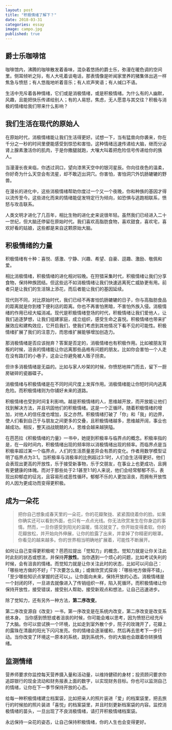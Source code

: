 ```yaml
---
layout: post
title: "积极情绪了解下？"
date: 2018-03-31
categories: essay
image: campo.jpg
published: true
---
```

## 爵士乐咖啡馆
咖啡馆内，沸腾的咖啡散发着香味，混杂着悠扬的爵士乐，弥漫在暖色调的空间里。侧耳倾听之际，有人大吼着谈电话，那表情像是听闻家里养的猪集体出逃一样焦急与愤怒；有人悠哉地听着音乐；有人欢声笑语；有人缄口不语。

生活中充斥着各种情绪，它们或是消极情绪，或是积极情绪。为什么有的人幽默，风趣，且能把快乐传递给别人；有的人易怒，焦虑，无人愿意与其交往？积极与消极的情绪给我们带来什么影响？

## 我们生活在现代的原始人

在原始时代，消极情绪能让我们生活得更好。试想一下，当有猛兽向你袭来，你在千分之一秒的时间里便能感受到惊恐和害怕，这种情绪迅速传递给大脑，继而分泌肾上腺素激活你的肌肉，于是你撒腿就跑，大嚷大叫着把危险信号传递给你的族人。

当漫漫长夜来临，你透过洞口，望向漆黑天空中的银河星辰。你向往夜色的温柔，你好奇为什么天空会有流星，却不敢迈出洞穴。你害怕，害怕洞穴外饥肠辘辘的野兽。

在漫长的进化中，这些消极情绪帮助你度过一个又一个夜晚，你和种族的基因才得以流传至今。这些进化而来的情绪能促发特定行为倾向，如恐惧与逃跑相联系，愤怒与攻击联系。

人类文明才进化了几百年，相比生物的进化史来说很年轻。虽然我们已经进入二十一世纪，但大脑还停留在原始时代。我们喜欢高脂肪食物，喜欢甜食，喜欢宅，喜欢好看的姑娘，这些都是来自这颗原始大脑。

## 积极情绪的力量
积极情绪有十种：喜悦、感激、宁静、兴趣、希望、自豪、逗趣、激励、敬佩和爱。

相比消极情绪，积极情绪的进化相对较晚。在狩猎采集时代，积极情绪让我们分享食物，保持种族团结。但这些远不如消极情绪让我们快速逃离死亡威胁更有用。前者只是让我们的生活锦上添花，而后者能让我们的基因延续。

现代则不同，对比原始时代，我们已经不再害怕饥肠辘辘的日子，你与高脂肪食品的距离就是你到楼下便利店的距离。你也不再害怕黑暗，不害怕外族入侵。消极情绪的作用已经大幅消减。现代是积极情绪登场的时代，积极情绪让我们爱他人，让我们追逐梦想，让我们组建家庭，成立组织，感受生命之喜悦。积极情绪也带来扩展效应和建构效应，它开启我们，使我们考虑到其他情况下看不见的可能性。积极情绪扩展了我们的注意力，而思维扩展能够增加创造力。

那消极情绪是否应该抛弃？答案是否定的，消极情绪也有积极作用。比如被朋友背叛的时候，沮丧的情绪能让你远离那些品格有问题的朋友。比如你会害怕一个人走在没有路灯的小巷子，这会让你避免被人贩子拐卖。

但许多消极情绪是无益的。比如与家人吵架的时候，你愤怒地摔门而去，留下一厨房破碎的瓷器碟子。

消极情绪与积极情绪是在不同时间尺度上发挥作用。消极情绪能让你短时间内逃离危险。而积极情绪则为你铺好未来的道路。

积极情绪也受到时间复利影响。越是积极情绪的人，思维越开放，而开放能让他们找到解决方法，并且巩固他们的积极情绪。这是一个正循环。随着积极情绪的增加，对他人的信任度也增加，反之亦然。积极情绪打破了「你」和「我」的边界，使人们看到自己于与朋友之间更多的交叠，且积极情绪越多，思维越开阔，事业也越成功。相反，整天战战兢兢的人，思维会越来越狭隘。

在芭芭拉《积极情绪的力量》一书中，她提到积极率与临界点的概念。积极率指的是，在一段时间内，积极情绪出现的频率除以消极情绪出现的频率。而临界点是当积极率超过某一个临界点，人们的生活质量差异会有质的变化。作者用数学模型证明了临界点为3:1。当积极率与消极率的比例超过3:1时，人们会生活得更好。他们会表现出更高的开放性，乐于接受新事物，乐于交朋友，在事业上也更成功，且拥有更健康的体魄。而对于那些处于2:1甚至1:1的人来说，他们会经常郁郁不乐，表现出抑郁症的征兆，且容易形成恶性循环。郁郁不乐的人更加沮丧，而拥有开放性的人因为更成功而变得更积极。

## 成为一朵花
> 把你自己想象成春天里的一朵花，你的花瓣聚拢、紧紧围绕着你的脸。如果你确实还可以看到外面，也只有一点点光线。你无法欣赏发生在你身边的事情。然而，一旦你感受到阳光的温暖，情况就变了。你开始变得柔软。你的花瓣放松，并开始向外伸展，让你的脸露了出来，并拿掉了你精密的眼罩。你看见的越来越多。你的世界相当明确地扩展着，可能性不断展开。

如何让自己变得更积极呢？芭芭拉提出「觉知力」的概念。觉知力就是让你关注此时此刻的状态或想法，并保持**开放性**。当你遇到一个烦心的问题，比如考试失利的时候，会有沮丧的情绪。而觉知力就是让你关注此时的状态，比如可以问自己：「哪些地方做的不好」「下次要怎么做」；或做欣赏式探询：「哪些地方做得不错」，「至少哪些知识点掌握的还可以」。让你面向未来，保持开放的心态。消极情绪是一个封闭的环，一旦进去就像进入了传销组织一样，陷入死循环。而积极情绪让你保持开放性，接受错误，接受别人帮助，接受新观点和想法，让自己迅速进步。

除了觉知力，还有另外一种方法，**第二序改变**。

第二序改变源自《改变》一书，第一序改变是在系统内改变，第二序改变是改变系统本身。
当你感到愤怒或者沮丧的时候，你可能会难以思考，因为愤怒已经充斥了大脑。你可以尝试换一个环境，比如走到室外散个步，院子的玫瑰开了，花瓣上的露珠在清晨的阳光下闪闪发亮。你的情绪会逐渐缓和，然后再去思考下一步行动。当你改变了环境这一原本的系统，跳到系统外，你的大脑也会跟着你转换情绪。

## 监测情绪

营养师要求你监控每天营养摄入量和活动量，以维持健硕的身材；投资顾问要求你追踪银行的现金流动和财务报表上面的数字，以实现财务目标。你也可以监测自己的情绪，让你在下一季节保持开放的心态。

给每一种积极情绪建立档案袋，比如把亲人的照片装进「爱」的档案袋里，把去旅行的时候拍的照片装进「喜悦」的档案袋里，并且时刻更新档案袋的内容。监控消极情绪的苗头，一旦出现了不良消极情绪，请打开积极情绪档案袋。


永远保持一朵花的姿态，让自己保持积极情绪，你的人生也会变得更好。
